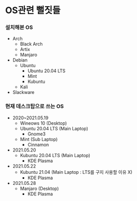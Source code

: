 # OS관련 뻘짓들

### 설치해본 OS
- Arch
  - Black Arch
  - Artix
  - Manjaro
- Debian
  - Ubuntu
    - Ubuntu 20.04 LTS
    - Mint
    - Kubuntu
  - Kali
- Slackware


### 현재 데스크탑으로 쓰는 OS

- 2020~2021.05.19
  - Wineows 10 (Desktop)
  - Ubuntu 20.04 LTS (Main Laptop)
    - Gnome3
  - Mint (Sub Laptop)
    - Cinnamon
- 2021.05.20
  - Kubuntu 20.04 LTS (Main Laptop)
    - KDE Plasma
- 2021.05.22
  - Kubuntu 21.04 (Main Laptop : LTS를 구지 사용할 이유 X)
    - KDE Plasma
- 2021.05.28
  - Manjaro (Desktop)
    - KDE Plasma
